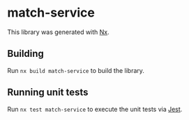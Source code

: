 # match-service

This library was generated with [Nx](https://nx.dev).

## Building

Run `nx build match-service` to build the library.

## Running unit tests

Run `nx test match-service` to execute the unit tests via [Jest](https://jestjs.io).
